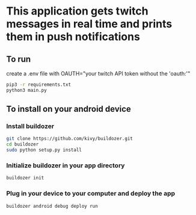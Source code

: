 # This application gets twitch messages in real time and prints them in push notifications

## To run
create a .env file with OAUTH="your twitch API token without the 'oauth:'"

```bash
pip3 -r requirements.txt
python3 main.py
```

## To install on your android device
### Install buildozer
```bash
git clone https://github.com/kivy/buildozer.git
cd buildozer
sudo python setup.py install
```

### Initialize buildozer in your app directory
```bash
buildozer init
```

### Plug in your device to your computer and deploy the app
```bash
buildozer android debug deploy run
```